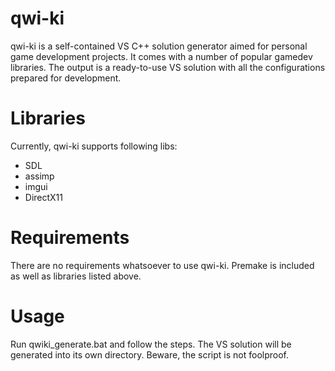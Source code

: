 # qwi-ki
qwi-ki is a self-contained VS C++ solution generator aimed for personal game development projects. It comes with a number of popular gamedev libraries. The output is a ready-to-use VS solution with all the configurations prepared for development.

# Libraries
Currently, qwi-ki supports following libs:
- SDL
- assimp
- imgui
- DirectX11

# Requirements
There are no requirements whatsoever to use qwi-ki. Premake is included as well as libraries listed above.

# Usage
Run qwiki_generate.bat and follow the steps. The VS solution will be generated into its own directory. Beware, the script is not foolproof.
